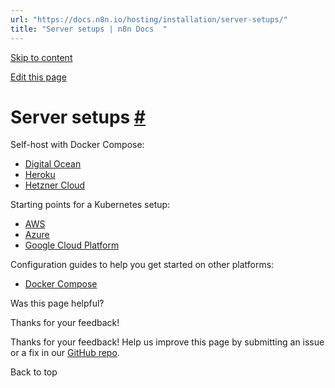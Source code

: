 ```yaml
---
url: "https://docs.n8n.io/hosting/installation/server-setups/"
title: "Server setups | n8n Docs  "
---
```


[Skip to content](https://docs.n8n.io/hosting/installation/server-setups/#server-setups)

[Edit this page](https://github.com/n8n-io/n8n-docs/edit/main/docs/hosting/installation/server-setups/index.md "Edit this page")

# Server setups [\#](https://docs.n8n.io/hosting/installation/server-setups/\#server-setups "Permanent link")

Self-host with Docker Compose:

- [Digital Ocean](https://docs.n8n.io/hosting/installation/server-setups/digital-ocean/)
- [Heroku](https://docs.n8n.io/hosting/installation/server-setups/heroku/)
- [Hetzner Cloud](https://docs.n8n.io/hosting/installation/server-setups/hetzner/)

Starting points for a Kubernetes setup:

- [AWS](https://docs.n8n.io/hosting/installation/server-setups/aws/)
- [Azure](https://docs.n8n.io/hosting/installation/server-setups/azure/)
- [Google Cloud Platform](https://docs.n8n.io/hosting/installation/server-setups/google-cloud/)

Configuration guides to help you get started on other platforms:

- [Docker Compose](https://docs.n8n.io/hosting/installation/server-setups/docker-compose/)

Was this page helpful?






Thanks for your feedback!






Thanks for your feedback! Help us improve this page by submitting an issue or a fix in our [GitHub repo](https://github.com/n8n-io/n8n-docs).


Back to top